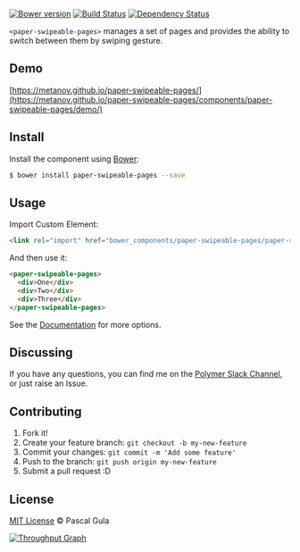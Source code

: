 [![Bower version](https://badge.fury.io/bo/paper-swipeable-pages.svg)](https://badge.fury.io/bo/paper-swipeable-pages)
[![Build Status](https://travis-ci.org/MeTaNoV/paper-swipeable-pages.svg?branch=master)](https://travis-ci.org/MeTaNoV/paper-swipeable-pages)
[![Dependency Status](https://gemnasium.com/MeTaNoV/paper-swipeable-pages.svg)](https://gemnasium.com/MeTaNoV/paper-swipeable-pages)

`<paper-swipeable-pages>` manages a set of pages and provides the ability to switch between them by swiping gesture.

## Demo

[https://metanov.github.io/paper-swipeable-pages/](https://metanov.github.io/paper-swipeable-pages/components/paper-swipeable-pages/demo/)

## Install

Install the component using [Bower](http://bower.io/):

```sh
$ bower install paper-swipeable-pages --save
```

## Usage

Import Custom Element:

```html
<link rel="import" href="bower_components/paper-swipeable-pages/paper-swipeable-pages.html">
```

And then use it:

```html
<paper-swipeable-pages>
  <div>One</div>
  <div>Two</div>
  <div>Three</div>
</paper-swipeable-pages>
```

See the [Documentation](https://metanov.github.io/paper-swipeable-pages/) for more options.

## Discussing

If you have any questions, you can find me on the [Polymer Slack Channel](https://polymer.slack.com/), or just raise an Issue.

## Contributing

1. Fork it!
2. Create your feature branch: `git checkout -b my-new-feature`
3. Commit your changes: `git commit -m 'Add some feature'`
4. Push to the branch: `git push origin my-new-feature`
5. Submit a pull request :D

## License

[MIT License](http://opensource.org/licenses/MIT) © Pascal Gula

[![Throughput Graph](https://graphs.waffle.io/MeTaNoV/paper-swipeable-pages/throughput.svg)](https://waffle.io/MeTaNoV/paper-swipeable-pages/metrics)

